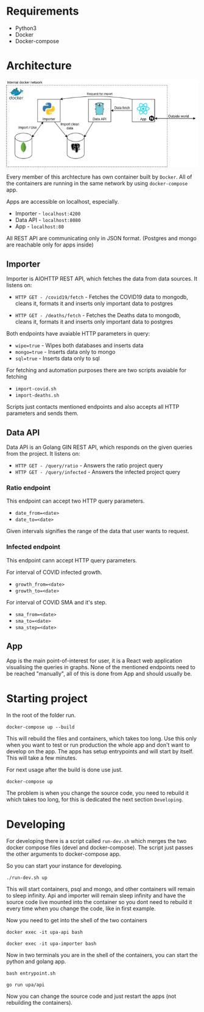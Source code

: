 # Requirements
- Python3
- Docker
- Docker-compose

# Architecture
![Application architecture](arch.png)

Every member of this archtecture has own container built by `Docker`. All of the containers are running in the same network by using `docker-compose` app. 

Apps are accessible on localhost, especially.
- Importer - `localhost:4200`
- Data API - `localhost:8080`
- App - `localhost:80`

All REST API are communicating only in JSON format.
(Postgres and mongo are reachable only for apps inside)

## Importer
Importer is AIOHTTP REST API, which fetches the data from data sources. It listens on:
- `HTTP GET - /covid19/fetch` - Fetches the COVID19 data to mongodb, cleans it, formats it and inserts only important data to postgres

- `HTTP GET - /deaths/fetch` - Fetches the Deaths data to mongodb, cleans it, formats it and inserts only important data to postgres

Both endpoints have avaiable HTTP parameters in query:
- `wipe=true` - Wipes both databases and inserts data
- `mongo=true` - Inserts data only to mongo
- `sql=true` - Inserts data only to sql

For fetching and automation purposes there are two scripts avaiable for fetching
- `import-covid.sh`
- `import-deaths.sh`

Scripts just contacts mentioned endpoints and also accepts all HTTP parameters and sends them.

## Data API
Data API is an Golang GIN REST API, which responds on the given queries from the project. It listens on:
- `HTTP GET - /query/ratio` - Answers the ratio project query
- `HTTP GET - /query/infected` - Answers the infected project query

### Ratio endpoint
This endpoint can accept two HTTP query parameters.
- `date_from=<date>`
- `date_to=<date>`

Given intervals signifies the range of the data that user wants to request.

### Infected endpoint
This endpoint cann accept HTTP query parameters.

For interval of COVID infected growth.
- `growth_from=<date>`
- `growth_to=<date>`

For interval of COVID SMA and it's step.
- `sma_from=<date>`
- `sma_to=<date>`
- `sma_step=<date>`

## App
App is the main point-of-interest for user, it is a React web application visualising the queries in graphs. None of the mentioned endpoints need to be reached "manually", all of this is done from App and should usually be.

# Starting project
In the root of the folder run.
```
docker-compose up --build
```
This will rebuild the files and containers, which takes too long. Use
this only when you want to test or run production the whole app and don't want to develop on the app. The apps has setup entrypoints and will start by itself. This will take a few minutes.

For next usage after the build is done use just.
```
docker-compose up
```


The problem is when you change the source code, you need to rebuild it which takes too long, for this is dedicated the next section `Developing`.

# Developing
For developing there is a script called ```run-dev.sh``` which merges the two docker compose files (devel and docker-compose). The script just passes the other arguments to docker-compose app.

So you can start your instance for developing.
```
./run-dev.sh up
```

This will start containers, psql and mongo, and other containers will remain to sleep infinity. Api and importer will remain sleep infinity and have the source code live mounted into the container so you dont need to rebuild it every time when you change the code, like in first example.

Now you need to get into the shell of the two containers
```
docker exec -it upa-api bash
```
```
docker exec -it upa-importer bash
```

Now in two terminals you are in the shell of the containers, you can start the python and golang app.
```
bash entrypoint.sh
```
```
go run upa/api
```

Now you can change the source code and just restart the apps (not rebuilding the containers).
